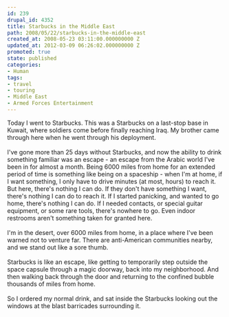 ```yaml
---
id: 239
drupal_id: 4352
title: Starbucks in the Middle East
path: 2008/05/22/starbucks-in-the-middle-east
created_at: 2008-05-23 03:11:00.000000000 Z
updated_at: 2012-03-09 06:26:02.000000000 Z
promoted: true
state: published
categories:
- Human
tags:
- travel
- touring
- Middle East
- Armed Forces Entertainment
---
```

Today I went to Starbucks. This was a Starbucks on a last-stop base in Kuwait, where soldiers come before finally reaching Iraq. My brother came through here when he went through his deployment.<br /><br />I've gone more than 25 days without Starbucks, and now the ability to drink something familiar was an escape - an escape from the Arabic world I've been in for almost a month. Being 6000 miles from home for an extended period of time is something like being on a spaceship - when I'm at home, if I want something, I only have to drive minutes (at most, hours) to reach it. But here, there's nothing I can do. If they don't have something I want, there's nothing I can do to reach it. If I started panicking, and wanted to go home, there's nothing I can do. If I needed contacts, or special guitar equipment, or some rare tools, there's nowhere to go. Even indoor restrooms aren't something taken for granted here.<br /><br />I'm in the desert, over 6000 miles from home, in a place where I've been warned not to venture far. There are anti-American communities nearby, and we stand out like a sore thumb.<br /><br />Starbucks is like an escape, like getting to temporarily step outside the space capsule through a magic doorway, back into my neighborhood. And then walking back through the door and returning to the confined bubble thousands of miles from home.<br /><br />So I ordered my normal drink, and sat inside the Starbucks looking out the windows at the blast barricades surrounding it.
